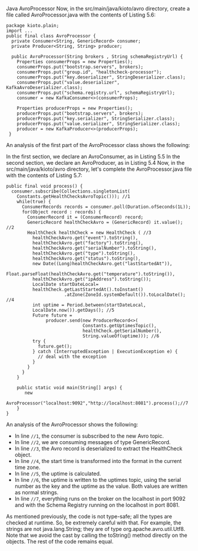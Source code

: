 Java AvroProcessor
Now, in the src/main/java/kioto/avro directory, create a file called AvroProcessor.java with the contents of Listing 5.6:

```
package kioto.plain;
import ...
public final class AvroProcessor {
  private Consumer<String, GenericRecord> consumer;
  private Producer<String, String> producer;

  public AvroProcessor(String brokers , String schemaRegistryUrl) {
    Properties consumerProps = new Properties();
    consumerProps.put("bootstrap.servers", brokers);
    consumerProps.put("group.id", "healthcheck-processor");
    consumerProps.put("key.deserializer", StringDeserializer.class);
    consumerProps.put("value.deserializer", KafkaAvroDeserializer.class);
    consumerProps.put("schema.registry.url", schemaRegistryUrl);
    consumer = new KafkaConsumer<>(consumerProps);

    Properties producerProps = new Properties();
    producerProps.put("bootstrap.servers", brokers);
    producerProps.put("key.serializer", StringSerializer.class);
    producerProps.put("value.serializer", StringSerializer.class);
    producer = new KafkaProducer<>(producerProps);
 }
```

An analysis of the first part of the AvroProcessor class shows the following:

In the first section, we declare an AvroConsumer, as in Listing 5.5
In the second section, we declare an AvroProducer, as in Listing 5.4
Now, in the src/main/java/kioto/avro directory, let's complete the AvroProcessor.java file with the contents of Listing 5.7:

```
public final void process() {
  consumer.subscribe(Collections.singletonList(
    Constants.getHealthChecksAvroTopic())); //1
    while(true) {
      ConsumerRecords records = consumer.poll(Duration.ofSeconds(1L));
      for(Object record : records) {
        ConsumerRecord it = (ConsumerRecord) record;
        GenericRecord healthCheckAvro = (GenericRecord) it.value(); //2
        HealthCheck healthCheck = new HealthCheck ( //3
          healthCheckAvro.get("event").toString(),
          healthCheckAvro.get("factory").toString(),
          healthCheckAvro.get("serialNumber").toString(),
          healthCheckAvro.get("type").toString(),
          healthCheckAvro.get("status").toString(),
          new Date((Long)healthCheckAvro.get("lastStartedAt")),
          Float.parseFloat(healthCheckAvro.get("temperature").toString()),
          healthCheckAvro.get("ipAddress").toString());
          LocalDate startDateLocal= 
          healthCheck.getLastStartedAt().toInstant()
                      .atZone(ZoneId.systemDefault()).toLocalDate(); //4
          int uptime = Period.between(startDateLocal,     
          LocalDate.now()).getDays(); //5
          Future future =
               producer.send(new ProducerRecord<>(
                             Constants.getUptimesTopic(),
                             healthCheck.getSerialNumber(),
                             String.valueOf(uptime))); //6
          try {
            future.get();
          } catch (InterruptedException | ExecutionException e) {
            // deal with the exception
          }
        }
      }
    }

    public static void main(String[] args) {
       new      
  AvroProcessor("localhost:9092","http://localhost:8081").process();//7
    }
}
```

An analysis of the AvroProcessor shows the following:

- In line `//1`, the consumer is subscribed to the new Avro topic.
- In line `//2`, we are consuming messages of type GenericRecord.
- In line `//3`, the Avro record is deserialized to extract the HealthCheck object.
- In line `//4`, the start time is transformed into the format in the current time zone.
- In line `//5`, the uptime is calculated.
- In line `//6`, the uptime is written to the uptimes topic, using the serial number as the key and the uptime as the value. Both values are written as normal strings.
- In line `//7`, everything runs on the broker on the localhost in port 9092 and with the Schema Registry running on the localhost in port 8081.
 

As mentioned previously, the code is not type-safe; all the types are checked at runtime. So, be extremely careful with that. For example, the strings are not java.lang.String; they are of type org.apache.avro.util.Utf8. Note that we avoid the cast by calling the toString() method directly on the objects. The rest of the code remains equal.